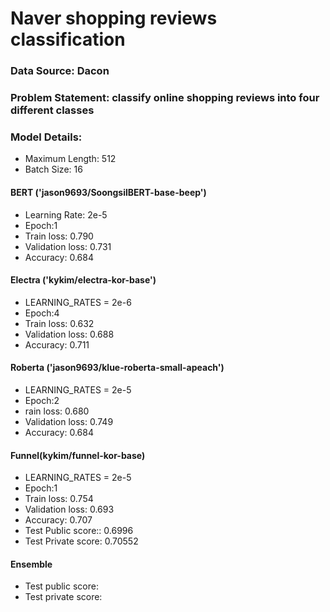 # Naver shopping reviews classification
### Data Source: Dacon

### Problem Statement: classify online shopping reviews into four different classes
### Model Details:

* Maximum Length: 512
* Batch Size: 16

#### BERT ('jason9693/SoongsilBERT-base-beep')
* Learning Rate: 2e-5
* Epoch:1
* Train loss: 0.790
* Validation loss: 0.731
* Accuracy: 0.684

####  Electra ('kykim/electra-kor-base')
* LEARNING_RATES = 2e-6
* Epoch:4
* Train loss: 0.632
* Validation loss: 0.688
* Accuracy: 0.711

#### Roberta ('jason9693/klue-roberta-small-apeach')
* LEARNING_RATES = 2e-5
* Epoch:2
* rain loss: 0.680
* Validation loss: 0.749
* Accuracy: 0.684


#### Funnel(kykim/funnel-kor-base)
* LEARNING_RATES = 2e-5
* Epoch:1
* Train loss: 0.754
* Validation loss: 0.693
* Accuracy: 0.707
* Test Public score:: 0.6996
* Test Private score: 0.70552

#### Ensemble 
* Test public score:
* Test private score:
  

